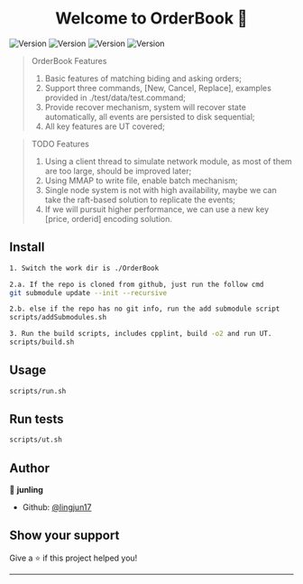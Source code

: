 <h1 align="center">Welcome to OrderBook 👋</h1>
<p>
  <img alt="Version" src="https://img.shields.io/badge/version-v1.0.0-blue.svg?cacheSeconds=2592000" />
  <img alt="Version" src="https://img.shields.io/badge/python-v3.6.9-red.svg?cacheSeconds=2592000" />
  <img alt="Version" src="https://img.shields.io/badge/g++-v9.4.0-green.svg?cacheSeconds=2592000" />
  <img alt="Version" src="https://img.shields.io/badge/license-MIT-yellow.svg?cacheSeconds=2592000" />
</p>

> OrderBook Features
> 1. Basic features of matching biding and asking orders;
> 2. Support three commands, [New, Cancel, Replace], examples provided in ./test/data/test.command;
> 3. Provide recover mechanism, system will recover state automatically, all events are persisted to disk sequential;
> 4. All key features are UT covered;

> TODO Features
> 1. Using a client thread to simulate network module, as most of them are too large, should be improved later;
> 2. Using MMAP to write file, enable batch mechanism;
> 3. Single node system is not with high availability, maybe we can take the raft-based solution to replicate the events;
> 4. If we will pursuit higher performance, we can use a new key [price, orderid] encoding solution. 

## Install

```sh
1. Switch the work dir is ./OrderBook

2.a. If the repo is cloned from github, just run the follow cmd
git submodule update --init --recursive

2.b. else if the repo has no git info, run the add submodule script
scripts/addSubmodules.sh

3. Run the build scripts, includes cpplint, build -o2 and run UT.
scripts/build.sh
```

## Usage

```sh
scripts/run.sh 
```

## Run tests

```sh
scripts/ut.sh
```

## Author

👤 **junling**

* Github: [@lingjun17](https://github.com/lingjun17)

## Show your support

Give a ⭐️ if this project helped you!

***